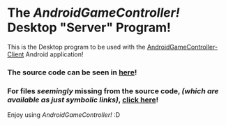 # The *AndroidGameController!* Desktop "Server" Program!

This is the Desktop program to be used with the [AndroidGameController-Client](https://github.com/Brahvim/AndroidGameControllerClient) Android application!

### The source code can be seen in [here](https://github.com/Brahvim/AndroidGameController/tree/master/src/com/brahvim/androidgamecontroller)!

### For files *seemingly* missing from the source code, *(which are available as just symbolic links)*, [click here](https://github.com/Brahvim/AndroidGameController/tree/master/src/com/brahvim/androidgamecontroller)!

Enjoy using *AndroidGameController!* :D
